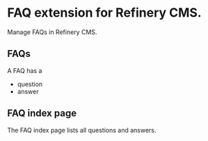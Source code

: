 # FAQ extension for Refinery CMS.

Manage FAQs in Refinery CMS.

## FAQs

A FAQ has a

* question
* answer

## FAQ index page

The FAQ index page lists all questions and answers.
